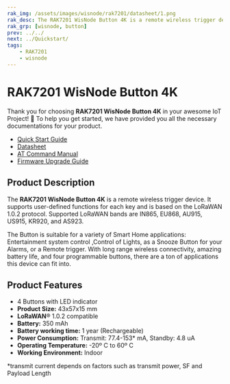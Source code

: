 ```yaml
---
rak_img: /assets/images/wisnode/rak7201/datasheet/1.png
rak_desc: The RAK7201 WisNode Button 4K is a remote wireless trigger device. It supports user-defined functions for each key and is based on the LoRaWAN 1.0.2 protocol. Supported LoRaWAN bands are IN865, EU868, AU915, US915, KR920, and AS923.
rak_grp: [wisnode, button]
prev: ../../
next: ../Quickstart/
tags:
    - RAK7201
    - wisnode
---
```


# RAK7201 WisNode Button 4K

Thank you for choosing **RAK7201 WisNode Button 4K** in your awesome IoT Project! 🎉 To help you get started, we have provided you all the necessary documentations for your product.

- [Quick Start Guide](../Quickstart)
- [Datasheet](../Datasheet/)
- [AT Command Manual](../AT-Command-Manual)
- [Firmware Upgrade Guide](../Firmware-Upgrade-Guide/)

## Product Description

The **RAK7201 WisNode Button 4K** is a remote wireless trigger device. It supports user-defined functions for each key and is based on the LoRaWAN 1.0.2 protocol. Supported LoRaWAN bands are IN865, EU868, AU915, US915, KR920, and AS923.

The Button is suitable for a variety of Smart Home applications: Entertainment system control ,Control of Lights, as a Snooze Button for your Alarms, or a Remote trigger. With long range wireless connectivity, amazing battery life, and four programmable buttons, there are a ton of applications this device can fit into.

## Product Features

- 4 Buttons with LED indicator
- **Product Size:** 43x57x15 mm
- **LoRaWAN**® 1.0.2 compatible
- **Battery:** 350 mAh
- **Battery working time:** 1 year (Rechargeable)
- **Power Consumption:** Transmit: 77.4-153* mA, Standby: 4.8 uA
- **Operating Temperature:** -20º C to 60º C
- **Working Environment:** Indoor

*transmit current depends on factors such as transmit power, SF and Payload Length
